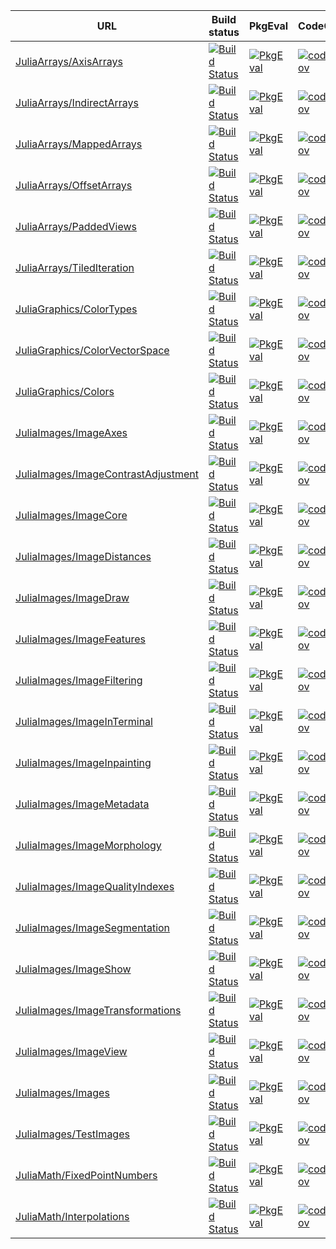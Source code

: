 |                                                                                                  URL |                                                                                                                                                    Build status |                                                                                                                                                                          PkgEval |                                                                                                                                                                CodeCov |                                                                                                                                                     Github stars |
|------------------------------------------------------------------------------------------------------|-----------------------------------------------------------------------------------------------------------------------------------------------------------------|----------------------------------------------------------------------------------------------------------------------------------------------------------------------------------|------------------------------------------------------------------------------------------------------------------------------------------------------------------------|------------------------------------------------------------------------------------------------------------------------------------------------------------------|
|                           [JuliaArrays/AxisArrays](https://github.com/JuliaArrays/AxisArrays.jl.git) |                           [![Build Status](https://travis-ci.org/JuliaArrays/AxisArrays.jl.svg?branch=master)](https://travis-ci.org/JuliaArrays/AxisArrays.jl) |              [![PkgEval](https://juliaci.github.io/NanosoldierReports/pkgeval_badges/A/AxisArrays.svg)](https://juliaci.github.io/NanosoldierReports/pkgeval_badges/report.html) |                           [![codecov](https://codecov.io/gh/JuliaArrays/AxisArrays.jl/branch/master/graph/badge.svg)](https://codecov.io/gh/JuliaArrays/AxisArrays.jl) |                           [![Stars](https://img.shields.io/github/stars/JuliaArrays/AxisArrays.jl.svg)](https://github.com/JuliaArrays/AxisArrays.jl/stargazers) |
|                   [JuliaArrays/IndirectArrays](https://github.com/JuliaArrays/IndirectArrays.jl.git) |                   [![Build Status](https://travis-ci.org/JuliaArrays/IndirectArrays.jl.svg?branch=master)](https://travis-ci.org/JuliaArrays/IndirectArrays.jl) |          [![PkgEval](https://juliaci.github.io/NanosoldierReports/pkgeval_badges/I/IndirectArrays.svg)](https://juliaci.github.io/NanosoldierReports/pkgeval_badges/report.html) |                   [![codecov](https://codecov.io/gh/JuliaArrays/IndirectArrays.jl/branch/master/graph/badge.svg)](https://codecov.io/gh/JuliaArrays/IndirectArrays.jl) |                   [![Stars](https://img.shields.io/github/stars/JuliaArrays/IndirectArrays.jl.svg)](https://github.com/JuliaArrays/IndirectArrays.jl/stargazers) |
|                       [JuliaArrays/MappedArrays](https://github.com/JuliaArrays/MappedArrays.jl.git) |                       [![Build Status](https://travis-ci.org/JuliaArrays/MappedArrays.jl.svg?branch=master)](https://travis-ci.org/JuliaArrays/MappedArrays.jl) |            [![PkgEval](https://juliaci.github.io/NanosoldierReports/pkgeval_badges/M/MappedArrays.svg)](https://juliaci.github.io/NanosoldierReports/pkgeval_badges/report.html) |                       [![codecov](https://codecov.io/gh/JuliaArrays/MappedArrays.jl/branch/master/graph/badge.svg)](https://codecov.io/gh/JuliaArrays/MappedArrays.jl) |                       [![Stars](https://img.shields.io/github/stars/JuliaArrays/MappedArrays.jl.svg)](https://github.com/JuliaArrays/MappedArrays.jl/stargazers) |
|                       [JuliaArrays/OffsetArrays](https://github.com/JuliaArrays/OffsetArrays.jl.git) |                       [![Build Status](https://travis-ci.org/JuliaArrays/OffsetArrays.jl.svg?branch=master)](https://travis-ci.org/JuliaArrays/OffsetArrays.jl) |            [![PkgEval](https://juliaci.github.io/NanosoldierReports/pkgeval_badges/O/OffsetArrays.svg)](https://juliaci.github.io/NanosoldierReports/pkgeval_badges/report.html) |                       [![codecov](https://codecov.io/gh/JuliaArrays/OffsetArrays.jl/branch/master/graph/badge.svg)](https://codecov.io/gh/JuliaArrays/OffsetArrays.jl) |                       [![Stars](https://img.shields.io/github/stars/JuliaArrays/OffsetArrays.jl.svg)](https://github.com/JuliaArrays/OffsetArrays.jl/stargazers) |
|                         [JuliaArrays/PaddedViews](https://github.com/JuliaArrays/PaddedViews.jl.git) |                         [![Build Status](https://travis-ci.org/JuliaArrays/PaddedViews.jl.svg?branch=master)](https://travis-ci.org/JuliaArrays/PaddedViews.jl) |             [![PkgEval](https://juliaci.github.io/NanosoldierReports/pkgeval_badges/P/PaddedViews.svg)](https://juliaci.github.io/NanosoldierReports/pkgeval_badges/report.html) |                         [![codecov](https://codecov.io/gh/JuliaArrays/PaddedViews.jl/branch/master/graph/badge.svg)](https://codecov.io/gh/JuliaArrays/PaddedViews.jl) |                         [![Stars](https://img.shields.io/github/stars/JuliaArrays/PaddedViews.jl.svg)](https://github.com/JuliaArrays/PaddedViews.jl/stargazers) |
|                   [JuliaArrays/TiledIteration](https://github.com/JuliaArrays/TiledIteration.jl.git) |                   [![Build Status](https://travis-ci.org/JuliaArrays/TiledIteration.jl.svg?branch=master)](https://travis-ci.org/JuliaArrays/TiledIteration.jl) |          [![PkgEval](https://juliaci.github.io/NanosoldierReports/pkgeval_badges/T/TiledIteration.svg)](https://juliaci.github.io/NanosoldierReports/pkgeval_badges/report.html) |                   [![codecov](https://codecov.io/gh/JuliaArrays/TiledIteration.jl/branch/master/graph/badge.svg)](https://codecov.io/gh/JuliaArrays/TiledIteration.jl) |                   [![Stars](https://img.shields.io/github/stars/JuliaArrays/TiledIteration.jl.svg)](https://github.com/JuliaArrays/TiledIteration.jl/stargazers) |
|                       [JuliaGraphics/ColorTypes](https://github.com/JuliaGraphics/ColorTypes.jl.git) |                       [![Build Status](https://travis-ci.org/JuliaGraphics/ColorTypes.jl.svg?branch=master)](https://travis-ci.org/JuliaGraphics/ColorTypes.jl) |              [![PkgEval](https://juliaci.github.io/NanosoldierReports/pkgeval_badges/C/ColorTypes.svg)](https://juliaci.github.io/NanosoldierReports/pkgeval_badges/report.html) |                       [![codecov](https://codecov.io/gh/JuliaGraphics/ColorTypes.jl/branch/master/graph/badge.svg)](https://codecov.io/gh/JuliaGraphics/ColorTypes.jl) |                       [![Stars](https://img.shields.io/github/stars/JuliaGraphics/ColorTypes.jl.svg)](https://github.com/JuliaGraphics/ColorTypes.jl/stargazers) |
|           [JuliaGraphics/ColorVectorSpace](https://github.com/JuliaGraphics/ColorVectorSpace.jl.git) |           [![Build Status](https://travis-ci.org/JuliaGraphics/ColorVectorSpace.jl.svg?branch=master)](https://travis-ci.org/JuliaGraphics/ColorVectorSpace.jl) |        [![PkgEval](https://juliaci.github.io/NanosoldierReports/pkgeval_badges/C/ColorVectorSpace.svg)](https://juliaci.github.io/NanosoldierReports/pkgeval_badges/report.html) |           [![codecov](https://codecov.io/gh/JuliaGraphics/ColorVectorSpace.jl/branch/master/graph/badge.svg)](https://codecov.io/gh/JuliaGraphics/ColorVectorSpace.jl) |           [![Stars](https://img.shields.io/github/stars/JuliaGraphics/ColorVectorSpace.jl.svg)](https://github.com/JuliaGraphics/ColorVectorSpace.jl/stargazers) |
|                               [JuliaGraphics/Colors](https://github.com/JuliaGraphics/Colors.jl.git) |                               [![Build Status](https://travis-ci.org/JuliaGraphics/Colors.jl.svg?branch=master)](https://travis-ci.org/JuliaGraphics/Colors.jl) |                  [![PkgEval](https://juliaci.github.io/NanosoldierReports/pkgeval_badges/C/Colors.svg)](https://juliaci.github.io/NanosoldierReports/pkgeval_badges/report.html) |                               [![codecov](https://codecov.io/gh/JuliaGraphics/Colors.jl/branch/master/graph/badge.svg)](https://codecov.io/gh/JuliaGraphics/Colors.jl) |                               [![Stars](https://img.shields.io/github/stars/JuliaGraphics/Colors.jl.svg)](https://github.com/JuliaGraphics/Colors.jl/stargazers) |
|                             [JuliaImages/ImageAxes](https://github.com/JuliaImages/ImageAxes.jl.git) |                             [![Build Status](https://travis-ci.org/JuliaImages/ImageAxes.jl.svg?branch=master)](https://travis-ci.org/JuliaImages/ImageAxes.jl) |               [![PkgEval](https://juliaci.github.io/NanosoldierReports/pkgeval_badges/I/ImageAxes.svg)](https://juliaci.github.io/NanosoldierReports/pkgeval_badges/report.html) |                             [![codecov](https://codecov.io/gh/JuliaImages/ImageAxes.jl/branch/master/graph/badge.svg)](https://codecov.io/gh/JuliaImages/ImageAxes.jl) |                             [![Stars](https://img.shields.io/github/stars/JuliaImages/ImageAxes.jl.svg)](https://github.com/JuliaImages/ImageAxes.jl/stargazers) |
| [JuliaImages/ImageContrastAdjustment](https://github.com/JuliaImages/ImageContrastAdjustment.jl.git) | [![Build Status](https://travis-ci.org/JuliaImages/ImageContrastAdjustment.jl.svg?branch=master)](https://travis-ci.org/JuliaImages/ImageContrastAdjustment.jl) | [![PkgEval](https://juliaci.github.io/NanosoldierReports/pkgeval_badges/I/ImageContrastAdjustment.svg)](https://juliaci.github.io/NanosoldierReports/pkgeval_badges/report.html) | [![codecov](https://codecov.io/gh/JuliaImages/ImageContrastAdjustment.jl/branch/master/graph/badge.svg)](https://codecov.io/gh/JuliaImages/ImageContrastAdjustment.jl) | [![Stars](https://img.shields.io/github/stars/JuliaImages/ImageContrastAdjustment.jl.svg)](https://github.com/JuliaImages/ImageContrastAdjustment.jl/stargazers) |
|                             [JuliaImages/ImageCore](https://github.com/JuliaImages/ImageCore.jl.git) |                             [![Build Status](https://travis-ci.org/JuliaImages/ImageCore.jl.svg?branch=master)](https://travis-ci.org/JuliaImages/ImageCore.jl) |               [![PkgEval](https://juliaci.github.io/NanosoldierReports/pkgeval_badges/I/ImageCore.svg)](https://juliaci.github.io/NanosoldierReports/pkgeval_badges/report.html) |                             [![codecov](https://codecov.io/gh/JuliaImages/ImageCore.jl/branch/master/graph/badge.svg)](https://codecov.io/gh/JuliaImages/ImageCore.jl) |                             [![Stars](https://img.shields.io/github/stars/JuliaImages/ImageCore.jl.svg)](https://github.com/JuliaImages/ImageCore.jl/stargazers) |
|                   [JuliaImages/ImageDistances](https://github.com/JuliaImages/ImageDistances.jl.git) |                   [![Build Status](https://travis-ci.org/JuliaImages/ImageDistances.jl.svg?branch=master)](https://travis-ci.org/JuliaImages/ImageDistances.jl) |          [![PkgEval](https://juliaci.github.io/NanosoldierReports/pkgeval_badges/I/ImageDistances.svg)](https://juliaci.github.io/NanosoldierReports/pkgeval_badges/report.html) |                   [![codecov](https://codecov.io/gh/JuliaImages/ImageDistances.jl/branch/master/graph/badge.svg)](https://codecov.io/gh/JuliaImages/ImageDistances.jl) |                   [![Stars](https://img.shields.io/github/stars/JuliaImages/ImageDistances.jl.svg)](https://github.com/JuliaImages/ImageDistances.jl/stargazers) |
|                             [JuliaImages/ImageDraw](https://github.com/JuliaImages/ImageDraw.jl.git) |                             [![Build Status](https://travis-ci.org/JuliaImages/ImageDraw.jl.svg?branch=master)](https://travis-ci.org/JuliaImages/ImageDraw.jl) |               [![PkgEval](https://juliaci.github.io/NanosoldierReports/pkgeval_badges/I/ImageDraw.svg)](https://juliaci.github.io/NanosoldierReports/pkgeval_badges/report.html) |                             [![codecov](https://codecov.io/gh/JuliaImages/ImageDraw.jl/branch/master/graph/badge.svg)](https://codecov.io/gh/JuliaImages/ImageDraw.jl) |                             [![Stars](https://img.shields.io/github/stars/JuliaImages/ImageDraw.jl.svg)](https://github.com/JuliaImages/ImageDraw.jl/stargazers) |
|                     [JuliaImages/ImageFeatures](https://github.com/JuliaImages/ImageFeatures.jl.git) |                     [![Build Status](https://travis-ci.org/JuliaImages/ImageFeatures.jl.svg?branch=master)](https://travis-ci.org/JuliaImages/ImageFeatures.jl) |           [![PkgEval](https://juliaci.github.io/NanosoldierReports/pkgeval_badges/I/ImageFeatures.svg)](https://juliaci.github.io/NanosoldierReports/pkgeval_badges/report.html) |                     [![codecov](https://codecov.io/gh/JuliaImages/ImageFeatures.jl/branch/master/graph/badge.svg)](https://codecov.io/gh/JuliaImages/ImageFeatures.jl) |                     [![Stars](https://img.shields.io/github/stars/JuliaImages/ImageFeatures.jl.svg)](https://github.com/JuliaImages/ImageFeatures.jl/stargazers) |
|                   [JuliaImages/ImageFiltering](https://github.com/JuliaImages/ImageFiltering.jl.git) |                   [![Build Status](https://travis-ci.org/JuliaImages/ImageFiltering.jl.svg?branch=master)](https://travis-ci.org/JuliaImages/ImageFiltering.jl) |          [![PkgEval](https://juliaci.github.io/NanosoldierReports/pkgeval_badges/I/ImageFiltering.svg)](https://juliaci.github.io/NanosoldierReports/pkgeval_badges/report.html) |                   [![codecov](https://codecov.io/gh/JuliaImages/ImageFiltering.jl/branch/master/graph/badge.svg)](https://codecov.io/gh/JuliaImages/ImageFiltering.jl) |                   [![Stars](https://img.shields.io/github/stars/JuliaImages/ImageFiltering.jl.svg)](https://github.com/JuliaImages/ImageFiltering.jl/stargazers) |
|                 [JuliaImages/ImageInTerminal](https://github.com/JuliaImages/ImageInTerminal.jl.git) |                 [![Build Status](https://travis-ci.org/JuliaImages/ImageInTerminal.jl.svg?branch=master)](https://travis-ci.org/JuliaImages/ImageInTerminal.jl) |         [![PkgEval](https://juliaci.github.io/NanosoldierReports/pkgeval_badges/I/ImageInTerminal.svg)](https://juliaci.github.io/NanosoldierReports/pkgeval_badges/report.html) |                 [![codecov](https://codecov.io/gh/JuliaImages/ImageInTerminal.jl/branch/master/graph/badge.svg)](https://codecov.io/gh/JuliaImages/ImageInTerminal.jl) |                 [![Stars](https://img.shields.io/github/stars/JuliaImages/ImageInTerminal.jl.svg)](https://github.com/JuliaImages/ImageInTerminal.jl/stargazers) |
|                 [JuliaImages/ImageInpainting](https://github.com/JuliaImages/ImageInpainting.jl.git) |                 [![Build Status](https://travis-ci.org/JuliaImages/ImageInpainting.jl.svg?branch=master)](https://travis-ci.org/JuliaImages/ImageInpainting.jl) |         [![PkgEval](https://juliaci.github.io/NanosoldierReports/pkgeval_badges/I/ImageInpainting.svg)](https://juliaci.github.io/NanosoldierReports/pkgeval_badges/report.html) |                 [![codecov](https://codecov.io/gh/JuliaImages/ImageInpainting.jl/branch/master/graph/badge.svg)](https://codecov.io/gh/JuliaImages/ImageInpainting.jl) |                 [![Stars](https://img.shields.io/github/stars/JuliaImages/ImageInpainting.jl.svg)](https://github.com/JuliaImages/ImageInpainting.jl/stargazers) |
|                     [JuliaImages/ImageMetadata](https://github.com/JuliaImages/ImageMetadata.jl.git) |                     [![Build Status](https://travis-ci.org/JuliaImages/ImageMetadata.jl.svg?branch=master)](https://travis-ci.org/JuliaImages/ImageMetadata.jl) |           [![PkgEval](https://juliaci.github.io/NanosoldierReports/pkgeval_badges/I/ImageMetadata.svg)](https://juliaci.github.io/NanosoldierReports/pkgeval_badges/report.html) |                     [![codecov](https://codecov.io/gh/JuliaImages/ImageMetadata.jl/branch/master/graph/badge.svg)](https://codecov.io/gh/JuliaImages/ImageMetadata.jl) |                     [![Stars](https://img.shields.io/github/stars/JuliaImages/ImageMetadata.jl.svg)](https://github.com/JuliaImages/ImageMetadata.jl/stargazers) |
|                 [JuliaImages/ImageMorphology](https://github.com/JuliaImages/ImageMorphology.jl.git) |                 [![Build Status](https://travis-ci.org/JuliaImages/ImageMorphology.jl.svg?branch=master)](https://travis-ci.org/JuliaImages/ImageMorphology.jl) |         [![PkgEval](https://juliaci.github.io/NanosoldierReports/pkgeval_badges/I/ImageMorphology.svg)](https://juliaci.github.io/NanosoldierReports/pkgeval_badges/report.html) |                 [![codecov](https://codecov.io/gh/JuliaImages/ImageMorphology.jl/branch/master/graph/badge.svg)](https://codecov.io/gh/JuliaImages/ImageMorphology.jl) |                 [![Stars](https://img.shields.io/github/stars/JuliaImages/ImageMorphology.jl.svg)](https://github.com/JuliaImages/ImageMorphology.jl/stargazers) |
|         [JuliaImages/ImageQualityIndexes](https://github.com/JuliaImages/ImageQualityIndexes.jl.git) |         [![Build Status](https://travis-ci.org/JuliaImages/ImageQualityIndexes.jl.svg?branch=master)](https://travis-ci.org/JuliaImages/ImageQualityIndexes.jl) |     [![PkgEval](https://juliaci.github.io/NanosoldierReports/pkgeval_badges/I/ImageQualityIndexes.svg)](https://juliaci.github.io/NanosoldierReports/pkgeval_badges/report.html) |         [![codecov](https://codecov.io/gh/JuliaImages/ImageQualityIndexes.jl/branch/master/graph/badge.svg)](https://codecov.io/gh/JuliaImages/ImageQualityIndexes.jl) |         [![Stars](https://img.shields.io/github/stars/JuliaImages/ImageQualityIndexes.jl.svg)](https://github.com/JuliaImages/ImageQualityIndexes.jl/stargazers) |
|             [JuliaImages/ImageSegmentation](https://github.com/JuliaImages/ImageSegmentation.jl.git) |             [![Build Status](https://travis-ci.org/JuliaImages/ImageSegmentation.jl.svg?branch=master)](https://travis-ci.org/JuliaImages/ImageSegmentation.jl) |       [![PkgEval](https://juliaci.github.io/NanosoldierReports/pkgeval_badges/I/ImageSegmentation.svg)](https://juliaci.github.io/NanosoldierReports/pkgeval_badges/report.html) |             [![codecov](https://codecov.io/gh/JuliaImages/ImageSegmentation.jl/branch/master/graph/badge.svg)](https://codecov.io/gh/JuliaImages/ImageSegmentation.jl) |             [![Stars](https://img.shields.io/github/stars/JuliaImages/ImageSegmentation.jl.svg)](https://github.com/JuliaImages/ImageSegmentation.jl/stargazers) |
|                             [JuliaImages/ImageShow](https://github.com/JuliaImages/ImageShow.jl.git) |                             [![Build Status](https://travis-ci.org/JuliaImages/ImageShow.jl.svg?branch=master)](https://travis-ci.org/JuliaImages/ImageShow.jl) |               [![PkgEval](https://juliaci.github.io/NanosoldierReports/pkgeval_badges/I/ImageShow.svg)](https://juliaci.github.io/NanosoldierReports/pkgeval_badges/report.html) |                             [![codecov](https://codecov.io/gh/JuliaImages/ImageShow.jl/branch/master/graph/badge.svg)](https://codecov.io/gh/JuliaImages/ImageShow.jl) |                             [![Stars](https://img.shields.io/github/stars/JuliaImages/ImageShow.jl.svg)](https://github.com/JuliaImages/ImageShow.jl/stargazers) |
|       [JuliaImages/ImageTransformations](https://github.com/JuliaImages/ImageTransformations.jl.git) |       [![Build Status](https://travis-ci.org/JuliaImages/ImageTransformations.jl.svg?branch=master)](https://travis-ci.org/JuliaImages/ImageTransformations.jl) |    [![PkgEval](https://juliaci.github.io/NanosoldierReports/pkgeval_badges/I/ImageTransformations.svg)](https://juliaci.github.io/NanosoldierReports/pkgeval_badges/report.html) |       [![codecov](https://codecov.io/gh/JuliaImages/ImageTransformations.jl/branch/master/graph/badge.svg)](https://codecov.io/gh/JuliaImages/ImageTransformations.jl) |       [![Stars](https://img.shields.io/github/stars/JuliaImages/ImageTransformations.jl.svg)](https://github.com/JuliaImages/ImageTransformations.jl/stargazers) |
|                             [JuliaImages/ImageView](https://github.com/JuliaImages/ImageView.jl.git) |                             [![Build Status](https://travis-ci.org/JuliaImages/ImageView.jl.svg?branch=master)](https://travis-ci.org/JuliaImages/ImageView.jl) |               [![PkgEval](https://juliaci.github.io/NanosoldierReports/pkgeval_badges/I/ImageView.svg)](https://juliaci.github.io/NanosoldierReports/pkgeval_badges/report.html) |                             [![codecov](https://codecov.io/gh/JuliaImages/ImageView.jl/branch/master/graph/badge.svg)](https://codecov.io/gh/JuliaImages/ImageView.jl) |                             [![Stars](https://img.shields.io/github/stars/JuliaImages/ImageView.jl.svg)](https://github.com/JuliaImages/ImageView.jl/stargazers) |
|                                   [JuliaImages/Images](https://github.com/JuliaImages/Images.jl.git) |                                   [![Build Status](https://travis-ci.org/JuliaImages/Images.jl.svg?branch=master)](https://travis-ci.org/JuliaImages/Images.jl) |                  [![PkgEval](https://juliaci.github.io/NanosoldierReports/pkgeval_badges/I/Images.svg)](https://juliaci.github.io/NanosoldierReports/pkgeval_badges/report.html) |                                   [![codecov](https://codecov.io/gh/JuliaImages/Images.jl/branch/master/graph/badge.svg)](https://codecov.io/gh/JuliaImages/Images.jl) |                                   [![Stars](https://img.shields.io/github/stars/JuliaImages/Images.jl.svg)](https://github.com/JuliaImages/Images.jl/stargazers) |
|                           [JuliaImages/TestImages](https://github.com/JuliaImages/TestImages.jl.git) |                           [![Build Status](https://travis-ci.org/JuliaImages/TestImages.jl.svg?branch=master)](https://travis-ci.org/JuliaImages/TestImages.jl) |              [![PkgEval](https://juliaci.github.io/NanosoldierReports/pkgeval_badges/T/TestImages.svg)](https://juliaci.github.io/NanosoldierReports/pkgeval_badges/report.html) |                           [![codecov](https://codecov.io/gh/JuliaImages/TestImages.jl/branch/master/graph/badge.svg)](https://codecov.io/gh/JuliaImages/TestImages.jl) |                           [![Stars](https://img.shields.io/github/stars/JuliaImages/TestImages.jl.svg)](https://github.com/JuliaImages/TestImages.jl/stargazers) |
|                 [JuliaMath/FixedPointNumbers](https://github.com/JuliaMath/FixedPointNumbers.jl.git) |                 [![Build Status](https://travis-ci.org/JuliaMath/FixedPointNumbers.jl.svg?branch=master)](https://travis-ci.org/JuliaMath/FixedPointNumbers.jl) |       [![PkgEval](https://juliaci.github.io/NanosoldierReports/pkgeval_badges/F/FixedPointNumbers.svg)](https://juliaci.github.io/NanosoldierReports/pkgeval_badges/report.html) |                 [![codecov](https://codecov.io/gh/JuliaMath/FixedPointNumbers.jl/branch/master/graph/badge.svg)](https://codecov.io/gh/JuliaMath/FixedPointNumbers.jl) |                 [![Stars](https://img.shields.io/github/stars/JuliaMath/FixedPointNumbers.jl.svg)](https://github.com/JuliaMath/FixedPointNumbers.jl/stargazers) |
|                       [JuliaMath/Interpolations](https://github.com/JuliaMath/Interpolations.jl.git) |                       [![Build Status](https://travis-ci.org/JuliaMath/Interpolations.jl.svg?branch=master)](https://travis-ci.org/JuliaMath/Interpolations.jl) |          [![PkgEval](https://juliaci.github.io/NanosoldierReports/pkgeval_badges/I/Interpolations.svg)](https://juliaci.github.io/NanosoldierReports/pkgeval_badges/report.html) |                       [![codecov](https://codecov.io/gh/JuliaMath/Interpolations.jl/branch/master/graph/badge.svg)](https://codecov.io/gh/JuliaMath/Interpolations.jl) |                       [![Stars](https://img.shields.io/github/stars/JuliaMath/Interpolations.jl.svg)](https://github.com/JuliaMath/Interpolations.jl/stargazers) |
